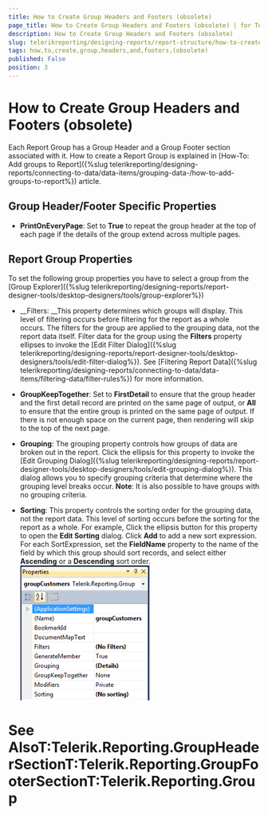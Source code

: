 ```yaml
---
title: How to Create Group Headers and Footers (obsolete)
page_title: How to Create Group Headers and Footers (obsolete) | for Telerik Reporting Documentation
description: How to Create Group Headers and Footers (obsolete)
slug: telerikreporting/designing-reports/report-structure/how-to-create-group-headers-and-footers-(obsolete)
tags: how,to,create,group,headers,and,footers,(obsolete)
published: False
position: 3
---
```


# How to Create Group Headers and Footers (obsolete)



Each Report Group has a Group Header and a Group Footer section associated with it. How to create a Report Group is explained in [How-To: Add groups to Report]({%slug telerikreporting/designing-reports/connecting-to-data/data-items/grouping-data-/how-to-add-groups-to-report%}) article.

## Group Header/Footer Specific Properties

* __PrintOnEveryPage__: Set to __True__ to repeat the group header at the top of each page if the details of the group extend across multiple pages.
				

## Report Group Properties

To set the following group properties you have to select a group from the [Group Explorer]({%slug telerikreporting/designing-reports/report-designer-tools/desktop-designers/tools/group-explorer%})

* __Filters: __This property determines which groups will display. This level of filtering occurs before filtering for the report as a whole occurs. The filters for the group are applied to the grouping data, not the report data itself. Filter data for the group using the __Filters__ property ellipses to invoke the [Edit Filter Dialog]({%slug telerikreporting/designing-reports/report-designer-tools/desktop-designers/tools/edit-filter-dialog%}). See [Filtering Report Data]({%slug telerikreporting/designing-reports/connecting-to-data/data-items/filtering-data/filter-rules%}) for more information.
			

* __GroupKeepTogether__: Set to __FirstDetail__ to ensure that the group header and the first detail record are printed on the same page of output, or __All__ to ensure that the entire group is printed on the same page of output. If there is not enough space on the current page, then rendering will skip to the top of the next page.
			

* __Grouping__: The grouping property controls how groups of data are broken out in the report. Click the ellipsis for this property to invoke the [Edit Grouping Dialog]({%slug telerikreporting/designing-reports/report-designer-tools/desktop-designers/tools/edit-grouping-dialog%}). This dialog allows you to specify grouping criteria that determine where the grouping level breaks occur. __Note__: It is also possible to have groups with no grouping criteria.

* __Sorting__: This property controls the sorting order for the grouping data, not the report data. This level of sorting occurs before the sorting for the report as a whole. For example, Click the ellipsis button for this property to open the __Edit Sorting__ dialog. Click __Add__ to add a new sort expression. For each SortExpression, set the __FieldName__ property to the name of the field by which this group should sort records, and select either __Ascending__ or a __Descending__ sort order.
			![](images/groupProperties.png) 
      

# See AlsoT:Telerik.Reporting.GroupHeaderSectionT:Telerik.Reporting.GroupFooterSectionT:Telerik.Reporting.Group
